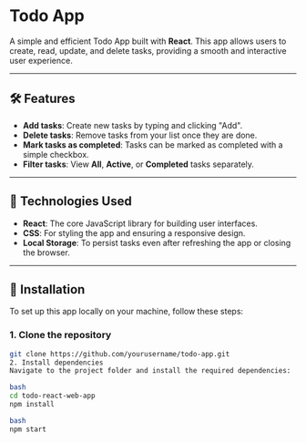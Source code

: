 # Todo App

A simple and efficient Todo App built with **React**. This app allows users to create, read, update, and delete tasks, providing a smooth and interactive user experience.

---

## 🛠 Features

- **Add tasks**: Create new tasks by typing and clicking "Add".
- **Delete tasks**: Remove tasks from your list once they are done.
- **Mark tasks as completed**: Tasks can be marked as completed with a simple checkbox.
- **Filter tasks**: View **All**, **Active**, or **Completed** tasks separately.

---

## 🚀 Technologies Used

- **React**: The core JavaScript library for building user interfaces.
- **CSS**: For styling the app and ensuring a responsive design.
- **Local Storage**: To persist tasks even after refreshing the app or closing the browser.

---

## 📝 Installation

To set up this app locally on your machine, follow these steps:

### 1. Clone the repository

```bash
git clone https://github.com/yourusername/todo-app.git
2. Install dependencies
Navigate to the project folder and install the required dependencies:

bash
cd todo-react-web-app
npm install

bash
npm start
